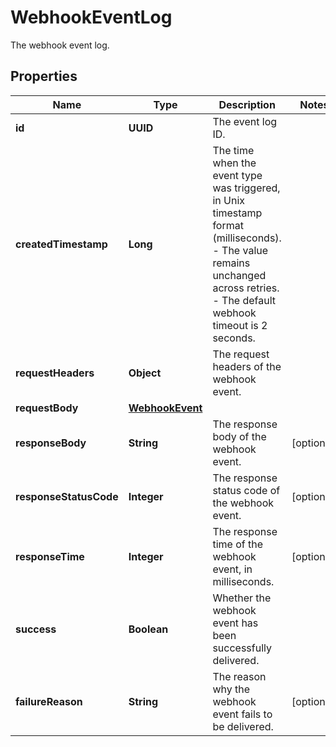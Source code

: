 

# WebhookEventLog

The webhook event log.

## Properties

| Name | Type | Description | Notes |
|------------ | ------------- | ------------- | -------------|
|**id** | **UUID** | The event log ID. |  |
|**createdTimestamp** | **Long** | The time when the event type was triggered, in Unix timestamp format (milliseconds). - The value remains unchanged across retries. - The default webhook timeout is 2 seconds.  |  |
|**requestHeaders** | **Object** | The request headers of the webhook event. |  |
|**requestBody** | [**WebhookEvent**](WebhookEvent.md) |  |  |
|**responseBody** | **String** | The response body of the webhook event. |  [optional] |
|**responseStatusCode** | **Integer** | The response status code of the webhook event. |  [optional] |
|**responseTime** | **Integer** | The response time of the webhook event, in milliseconds. |  [optional] |
|**success** | **Boolean** | Whether the webhook event has been successfully delivered. |  |
|**failureReason** | **String** | The reason why the webhook event fails to be delivered. |  [optional] |



